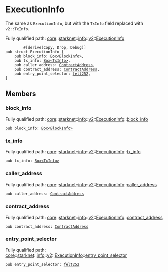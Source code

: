 # ExecutionInfo

The same as `ExecutionInfo`, but with the `TxInfo` field replaced with `v2::TxInfo`.

Fully qualified path: [core](./core.md)::[starknet](./core-starknet.md)::[info](./core-starknet-info.md)::[v2](./core-starknet-info-v2.md)::[ExecutionInfo](./core-starknet-info-v2-ExecutionInfo.md)

<pre><code class="language-cairo">        #[derive(Copy, Drop, Debug)]
pub struct ExecutionInfo {
    pub block_info: <a href="core-box-Box.html">Box&lt;BlockInfo&gt;</a>,
    pub tx_info: <a href="core-box-Box.html">Box&lt;TxInfo&gt;</a>,
    pub caller_address: <a href="core-starknet-contract_address-ContractAddress.html">ContractAddress</a>,
    pub contract_address: <a href="core-starknet-contract_address-ContractAddress.html">ContractAddress</a>,
    pub entry_point_selector: <a href="core-felt252.html">felt252</a>,
}</code></pre>

## Members

### block_info

Fully qualified path: [core](./core.md)::[starknet](./core-starknet.md)::[info](./core-starknet-info.md)::[v2](./core-starknet-info-v2.md)::[ExecutionInfo](./core-starknet-info-v2-ExecutionInfo.md)::[block_info](./core-starknet-info-v2-ExecutionInfo.md#block_info)

<pre><code class="language-cairo">pub block_info: <a href="core-box-Box.html">Box&lt;BlockInfo&gt;</a></code></pre>


### tx_info

Fully qualified path: [core](./core.md)::[starknet](./core-starknet.md)::[info](./core-starknet-info.md)::[v2](./core-starknet-info-v2.md)::[ExecutionInfo](./core-starknet-info-v2-ExecutionInfo.md)::[tx_info](./core-starknet-info-v2-ExecutionInfo.md#tx_info)

<pre><code class="language-cairo">pub tx_info: <a href="core-box-Box.html">Box&lt;TxInfo&gt;</a></code></pre>


### caller_address

Fully qualified path: [core](./core.md)::[starknet](./core-starknet.md)::[info](./core-starknet-info.md)::[v2](./core-starknet-info-v2.md)::[ExecutionInfo](./core-starknet-info-v2-ExecutionInfo.md)::[caller_address](./core-starknet-info-v2-ExecutionInfo.md#caller_address)

<pre><code class="language-cairo">pub caller_address: <a href="core-starknet-contract_address-ContractAddress.html">ContractAddress</a></code></pre>


### contract_address

Fully qualified path: [core](./core.md)::[starknet](./core-starknet.md)::[info](./core-starknet-info.md)::[v2](./core-starknet-info-v2.md)::[ExecutionInfo](./core-starknet-info-v2-ExecutionInfo.md)::[contract_address](./core-starknet-info-v2-ExecutionInfo.md#contract_address)

<pre><code class="language-cairo">pub contract_address: <a href="core-starknet-contract_address-ContractAddress.html">ContractAddress</a></code></pre>


### entry_point_selector

Fully qualified path: [core](./core.md)::[starknet](./core-starknet.md)::[info](./core-starknet-info.md)::[v2](./core-starknet-info-v2.md)::[ExecutionInfo](./core-starknet-info-v2-ExecutionInfo.md)::[entry_point_selector](./core-starknet-info-v2-ExecutionInfo.md#entry_point_selector)

<pre><code class="language-cairo">pub entry_point_selector: <a href="core-felt252.html">felt252</a></code></pre>



